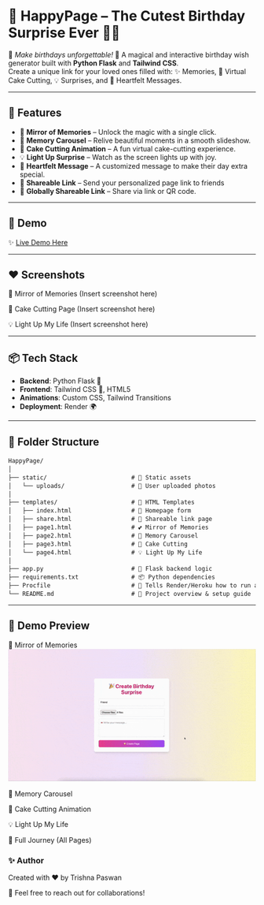 # 🎂 HappyPage – The Cutest Birthday Surprise Ever 💖🎁

🌟 *Make birthdays unforgettable!* 🌟 
A magical and interactive birthday wish generator built with **Python Flask** and **Tailwind CSS**.  
Create a unique link for your loved ones filled with: ✨ Memories, 🎂 Virtual Cake Cutting, 💡 Surprises, and 💌 Heartfelt Messages.

---

## 🌟 Features
- 🎀 **Mirror of Memories** – Unlock the magic with a single click.
- 📸 **Memory Carousel** – Relive beautiful moments in a smooth slideshow.
- 🎂 **Cake Cutting Animation** – A fun virtual cake-cutting experience.
- 💡 **Light Up Surprise** – Watch as the screen lights up with joy.
- 💌 **Heartfelt Message** – A customized message to make their day extra special.
- 🎁 **Shareable Link** – Send your personalized page link to friends 
- 📱 **Globally Shareable Link** – Share via link or QR code.
---

## 🚀 Demo
✨ [Live Demo Here](https://happypage.onrender.com)

---

## ❤️ Screenshots
🌸 Mirror of Memories
(Insert screenshot here)

🎂 Cake Cutting Page
(Insert screenshot here)

💡 Light Up My Life
(Insert screenshot here)

---

## 📦 Tech Stack
- **Backend**: Python Flask 🐍
- **Frontend**: Tailwind CSS 🌸, HTML5
- **Animations**: Custom CSS, Tailwind Transitions
- **Deployment**: Render 🌍

---
## 📁 Folder Structure
````markdown
HappyPage/
│
├── static/                        # 🍭 Static assets
│   └── uploads/                   # 📸 User uploaded photos
│
├── templates/                     # 📝 HTML Templates
│   ├── index.html                 # 🎀 Homepage form
│   ├── share.html                 # 🔗 Shareable link page
│   ├── page1.html                 # 💕 Mirror of Memories
│   ├── page2.html                 # 📸 Memory Carousel
│   ├── page3.html                 # 🎂 Cake Cutting
│   └── page4.html                 # 💡 Light Up My Life
│
├── app.py                         # 🐍 Flask backend logic
├── requirements.txt               # 📦 Python dependencies
├── Procfile                       # 🚀 Tells Render/Heroku how to run app
└── README.md                      # 📘 Project overview & setup guide
````
---

## 🎥 Demo Preview

🌸 Mirror of Memories
![Mirror of Memories](Home.gif)

📸 Memory Carousel

🎂 Cake Cutting Animation

💡 Light Up My Life

🎉 Full Journey (All Pages)

### ✨ Author
Created with ❤️ by Trishna Paswan

📧 Feel free to reach out for collaborations!
